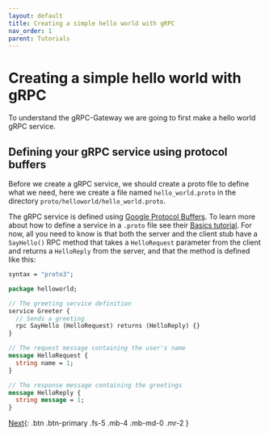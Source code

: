 ```yaml
---
layout: default
title: Creating a simple hello world with gRPC
nav_order: 1
parent: Tutorials
---
```


# Creating a simple hello world with gRPC

To understand the gRPC-Gateway we are going to first make a hello world gRPC service.

## Defining your gRPC service using protocol buffers

Before we create a gRPC service, we should create a proto file to define what we need, here we create a file named `hello_world.proto` in the directory `proto/helloworld/hello_world.proto`.

The gRPC service is defined using [Google Protocol Buffers](https://developers.google.com/protocol-buffers). To learn more about how to define a service in a `.proto` file see their [Basics tutorial](https://grpc.io/docs/languages/go/basics/). For now, all you need to know is that both the server and the client stub have a `SayHello()` RPC method that takes a `HelloRequest` parameter from the client and returns a `HelloReply` from the server, and that the method is defined like this:

```protobuf
syntax = "proto3";

package helloworld;

// The greeting service definition
service Greeter {
  // Sends a greeting
  rpc SayHello (HelloRequest) returns (HelloReply) {}
}

// The request message containing the user's name
message HelloRequest {
  string name = 1;
}

// The response message containing the greetings
message HelloReply {
  string message = 1;
}
```

[Next](generating_stubs/index.md){: .btn .btn-primary .fs-5 .mb-4 .mb-md-0 .mr-2 }
